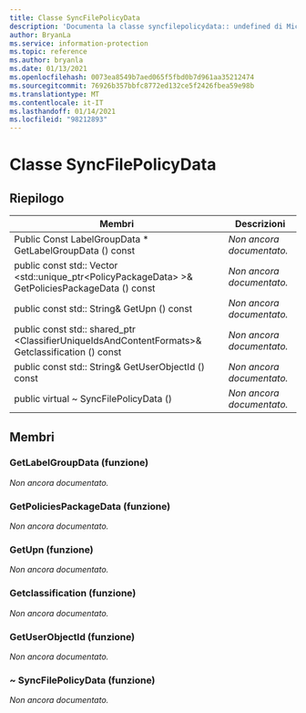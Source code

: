```yaml
---
title: Classe SyncFilePolicyData
description: 'Documenta la classe syncfilepolicydata:: undefined di Microsoft Information Protection (MIP) SDK.'
author: BryanLa
ms.service: information-protection
ms.topic: reference
ms.author: bryanla
ms.date: 01/13/2021
ms.openlocfilehash: 0073ea8549b7aed065f5fbd0b7d961aa35212474
ms.sourcegitcommit: 76926b357bbfc8772ed132ce5f2426fbea59e98b
ms.translationtype: MT
ms.contentlocale: it-IT
ms.lasthandoff: 01/14/2021
ms.locfileid: "98212893"
---
```

# <a name="class-syncfilepolicydata"></a>Classe SyncFilePolicyData 
  
## <a name="summary"></a>Riepilogo
 Membri                        | Descrizioni                                
--------------------------------|---------------------------------------------
Public Const LabelGroupData * GetLabelGroupData () const  | _Non ancora documentato._
public const std:: Vector \<std::unique_ptr\<PolicyPackageData\> \>& GetPoliciesPackageData () const  | _Non ancora documentato._
public const std:: String& GetUpn () const  | _Non ancora documentato._
public const std:: shared_ptr \<ClassifierUniqueIdsAndContentFormats\>& Getclassification () const  | _Non ancora documentato._
public const std:: String& GetUserObjectId () const  | _Non ancora documentato._
public virtual ~ SyncFilePolicyData ()  | _Non ancora documentato._
  
## <a name="members"></a>Membri
  
### <a name="getlabelgroupdata-function"></a>GetLabelGroupData (funzione)
_Non ancora documentato._

  
### <a name="getpoliciespackagedata-function"></a>GetPoliciesPackageData (funzione)
_Non ancora documentato._

  
### <a name="getupn-function"></a>GetUpn (funzione)
_Non ancora documentato._

  
### <a name="getclassificationlist-function"></a>Getclassification (funzione)
_Non ancora documentato._

  
### <a name="getuserobjectid-function"></a>GetUserObjectId (funzione)
_Non ancora documentato._

  
### <a name="syncfilepolicydata-function"></a>~ SyncFilePolicyData (funzione)
_Non ancora documentato._
